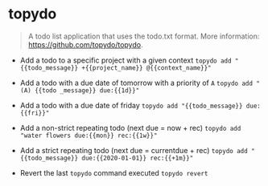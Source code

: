 # topydo
> A todo list application that uses the todo.txt format.
> More information: <https://github.com/topydo/topydo>.

- Add a todo to a specific project with a given context
`topydo add "{{todo_message}} +{{project_name}} @{{context_name}}"`

- Add a todo with a due date of tomorrow with a priority of `A`
`topydo add "(A) {{todo _message}} due:{{1d}}"`

- Add a todo with a due date of friday
`topydo add "{{todo_message}} due:{{fri}}"`

- Add a non-strict repeating todo (next due = now + rec)
`topydo add "water flowers due:{{mon}} rec:{{1w}}"`

- Add a strict repeating todo (next due = currentdue + rec)
`topydo add "{{todo_message}} due:{{2020-01-01}} rec:{{+1m}}"`

- Revert the last `topydo` command executed
`topydo revert`
